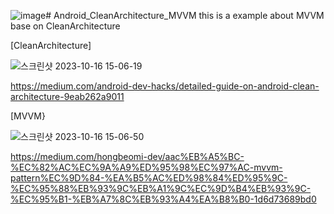 ![image](https://github.com/asd311sw/Android_CleanArchitecture_MVVM/assets/59782980/6f0aab9e-571d-4f4c-b013-151e40d8e2b9)# Android_CleanArchitecture_MVVM
this is a example about MVVM base on CleanArchitecture



[CleanArchitecture]

![스크린샷 2023-10-16 15-06-19](https://github.com/asd311sw/Android_CleanArchitecture_MVVM/assets/59782980/62425c6c-b436-424f-a105-b26994ebe38f)

https://medium.com/android-dev-hacks/detailed-guide-on-android-clean-architecture-9eab262a9011

[MVVM}

![스크린샷 2023-10-16 15-06-50](https://github.com/asd311sw/Android_CleanArchitecture_MVVM/assets/59782980/642fad56-2c6a-46d0-b312-667148c50822)

https://medium.com/hongbeomi-dev/aac%EB%A5%BC-%EC%82%AC%EC%9A%A9%ED%95%98%EC%97%AC-mvvm-pattern%EC%9D%84-%EA%B5%AC%ED%98%84%ED%95%9C-%EC%95%88%EB%93%9C%EB%A1%9C%EC%9D%B4%EB%93%9C-%EC%95%B1-%EB%A7%8C%EB%93%A4%EA%B8%B0-1d6d73689bd0
